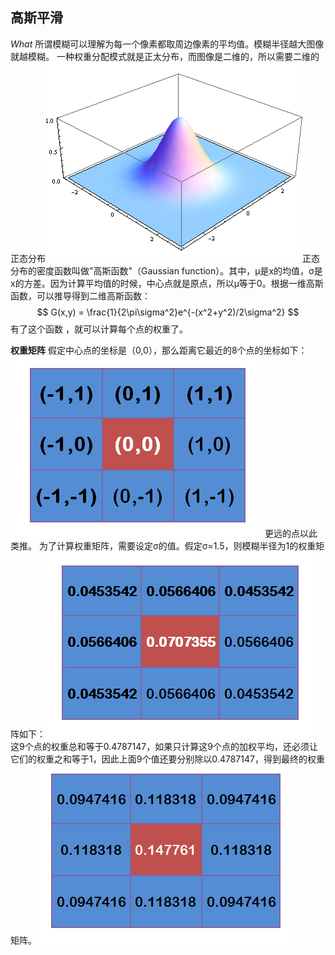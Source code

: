 ## 高斯平滑

*What* 所谓模糊可以理解为每一个像素都取周边像素的平均值。模糊半径越大图像就越模糊。
一种权重分配模式就是正太分布，而图像是二维的，所以需要二维的正态分布![](image/2022-02-24-20-12-35.png)正态分布的密度函数叫做"高斯函数"（Gaussian function）。其中，μ是x的均值，σ是x的方差。因为计算平均值的时候，中心点就是原点，所以μ等于0。根据一维高斯函数，可以推导得到二维高斯函数：
$$
G(x,y) = \frac{1}{2\pi\sigma^2}e^{-(x^2+y^2)/2\sigma^2}
$$
有了这个函数 ，就可以计算每个点的权重了。

**权重矩阵**
假定中心点的坐标是（0,0），那么距离它最近的8个点的坐标如下：
![](image/2022-02-24-20-16-35.png)
更远的点以此类推。
为了计算权重矩阵，需要设定σ的值。假定σ=1.5，则模糊半径为1的权重矩阵如下：
![](image/2022-02-24-20-17-10.png)
这9个点的权重总和等于0.4787147，如果只计算这9个点的加权平均，还必须让它们的权重之和等于1，因此上面9个值还要分别除以0.4787147，得到最终的权重矩阵。
![](image/2022-02-24-20-17-32.png)